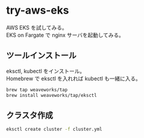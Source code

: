 # try-aws-eks

AWS EKS を試してみる。  
EKS on Fargate で nginx サーバを起動してみる。  

## ツールインストール

eksctl, kubectl をインストール。  
Homebrew で eksctl を入れれば kubectl も一緒に入る。  

```sh
brew tap weaveworks/tap
brew install weaveworks/tap/eksctl
```

## クラスタ作成

```sh
eksctl create cluster -f cluster.yml
```
